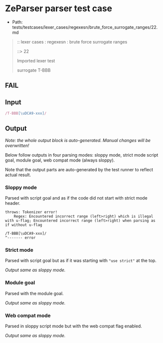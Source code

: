 # ZeParser parser test case

- Path: tests/testcases/lexer_cases/regexesn/brute_force_surrogate_ranges/22.md

> :: lexer cases : regexesn : brute force surrogate ranges
>
> ::> 22
>
> Imported lexer test
>
> surrogate T-BBB

## FAIL

## Input

`````js
/T-BBB[\uDCA9-xxx]/
`````

## Output

_Note: the whole output block is auto-generated. Manual changes will be overwritten!_

Below follow outputs in four parsing modes: sloppy mode, strict mode script goal, module goal, web compat mode (always sloppy).

Note that the output parts are auto-generated by the test runner to reflect actual result.

### Sloppy mode

Parsed with script goal and as if the code did not start with strict mode header.

`````
throws: Tokenizer error!
    Regex: Encountered incorrect range (left>right) which is illegal with u-flag; Encountered incorrect range (left>right) when parsing as if without u-flag

/T-BBB[\uDCA9-xxx]/
^------- error
`````

### Strict mode

Parsed with script goal but as if it was starting with `"use strict"` at the top.

_Output same as sloppy mode._

### Module goal

Parsed with the module goal.

_Output same as sloppy mode._

### Web compat mode

Parsed in sloppy script mode but with the web compat flag enabled.

_Output same as sloppy mode._
